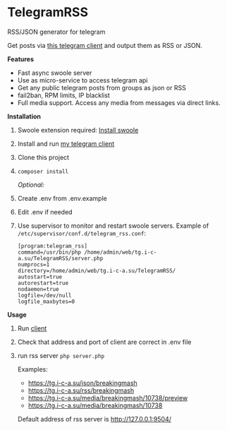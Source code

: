 # TelegramRSS
RSS/JSON generator for telegram

Get posts via [this telegram client](https://github.com/xtrime-ru/TelegramSwooleClient) and output them as RSS or JSON.

 **Features**
  * Fast async swoole server
  * Use as micro-service to access telegram api
  * Get any public telegram posts from groups as json or RSS
  * fail2ban, RPM limits, IP blacklist
  * Full media support. Access any media from messages via direct links.

 **Installation**
 
 1. Swoole extension required: [Install swoole](https://github.com/swoole/swoole-src#%EF%B8%8F-installation)
 1. Install and run [my telegram client](https://github.com/xtrime-ru/TelegramSwooleClient)
 1. Clone this project
 1. `composer install`
   
     _Optional:_
 1. Create .env from .env.example
 1. Edit .env if needed
 1. Use supervisor to monitor and restart swoole servers. Example of `/etc/supervisor/conf.d/telegram_rss.conf`: 
     ```
    [program:telegram_rss]
    command=/usr/bin/php /home/admin/web/tg.i-c-a.su/TelegramRSS/server.php
    numprocs=1
    directory=/home/admin/web/tg.i-c-a.su/TelegramRSS/
    autostart=true
    autorestart=true
    nodaemon=true
    logfile=/dev/null
    logfile_maxbytes=0
     ```
  
 **Usage**
 1. Run [client](https://github.com/xtrime-ru/TelegramSwooleClient) 
 1. Check that address and port of client are correct in .env file
 1. run rss server `php server.php`

    Examples:
    
    * https://tg.i-c-a.su/json/breakingmash
    * https://tg.i-c-a.su/rss/breakingmash
    * https://tg.i-c-a.su/media/breakingmash/10738/preview
    * https://tg.i-c-a.su/media/breakingmash/10738
    
    Default address of rss server is http://127.0.0.1:9504/
